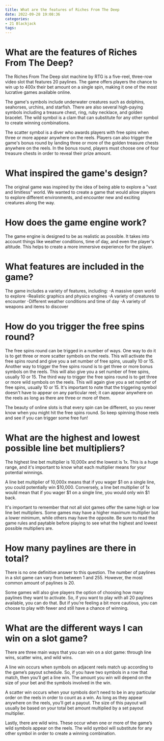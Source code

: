 ```yaml
---
title: What are the features of Riches From The Deep 
date: 2022-09-28 19:08:36
categories:
- 21 Blackjack
tags:
---
```



# What are the features of Riches From The Deep? 

The Riches From The Deep slot machine by RTG is a five-reel, three-row video slot that features 20 paylines. The game offers players the chance to win up to 400x their bet amount on a single spin, making it one of the most lucrative games available online.

The game's symbols include underwater creatures such as dolphins, seahorses, urchins, and starfish. There are also several high-paying symbols including a treasure chest, ring, ruby necklace, and golden bracelet. The wild symbol is a clam that can substitute for any other symbol to create winning combinations.

The scatter symbol is a diver who awards players with free spins when three or more appear anywhere on the reels. Players can also trigger the game's bonus round by landing three or more of the golden treasure chests anywhere on the reels. In the bonus round, players must choose one of four treasure chests in order to reveal their prize amount.

# What inspired the game's design? 

The original game was inspired by the idea of being able to explore a "vast and limitless" world. We wanted to create a game that would allow players to explore different environments, and encounter new and exciting creatures along the way.

# How does the game engine work?

The game engine is designed to be as realistic as possible. It takes into account things like weather conditions, time of day, and even the player's altitude. This helps to create a more immersive experience for the player.

# What features are included in the game? 

The game includes a variety of features, including: 
-A massive open world to explore 
-Realistic graphics and physics engines 
-A variety of creatures to encounter 
-Different weather conditions and time of day 
-A variety of weapons and items to discover

# How do you trigger the free spins round? 
The free spins round can be trigged in a number of ways. 
One way to do it is to get three or more scatter symbols on the reels. This will activate the free spins round and give you a set number of free spins, usually 10 or 15. Another way to trigger the free spins round is to get three or more bonus symbols on the reels. This will also give you a set number of free spins, usually 10 or 15. The third way to trigger the free spins round is to get three or more wild symbols on the reels. This will again give you a set number of free spins, usually 10 or 15. It's important to note that the triggering symbol doesn't have to appear on any particular reel; it can appear anywhere on the reels as long as there are three or more of them. 

The beauty of online slots is that every spin can be different, so you never know when you might hit the free spins round. So keep spinning those reels and see if you can trigger some free fun!

# What are the highest and lowest possible line bet multipliers? 

The highest line bet multiplier is 10,000x and the lowest is 1x. This is a huge range, and it's important to know what each multiplier means for your potential winnings. 

A line bet multiplier of 10,000x means that if you wager $1 on a single line, you could potentially win $10,000. Conversely, a line bet multiplier of 1x would mean that if you wager $1 on a single line, you would only win $1 back. 

It's important to remember that not all slot games offer the same high or low line bet multipliers. Some games may have a higher maximum multiplier but a lower minimum, while others may have the opposite. Be sure to read the game rules and paytable before playing to see what the highest and lowest possible multipliers are.

# How many paylines are there in total?

There is no one definitive answer to this question. The number of paylines in a slot game can vary from between 1 and 255. However, the most common amount of paylines is 20.

Some games will also give players the option of choosing how many paylines they want to activate. So, if you want to play with all 20 paylines available, you can do that. But if you’re feeling a bit more cautious, you can choose to play with fewer and still have a chance of winning.

# What are the different ways I can win on a slot game?

There are three main ways that you can win on a slot game: through line wins, scatter wins, and wild wins.

A line win occurs when symbols on adjacent reels match up according to the game’s payout schedule. So, if you have two symbols in a row that match, then you’ll get a line win. The amount you win will depend on the size of your bet and the symbols involved in the win.

A scatter win occurs when your symbols don’t need to be in any particular order on the reels in order to count as a win. As long as they appear anywhere on the reels, you’ll get a payout. The size of this payout will usually be based on your total bet amount multiplied by a set payout multiplier.

Lastly, there are wild wins. These occur when one or more of the game’s wild symbols appear on the reels. The wild symbol will substitute for any other symbol in order to create a winning combination.